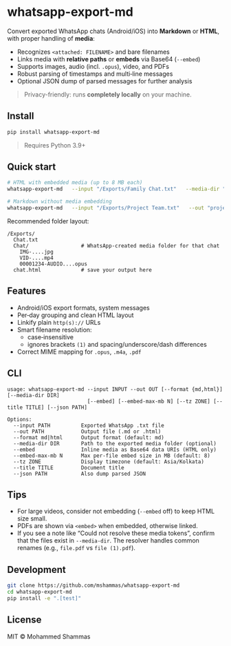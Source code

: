 # whatsapp-export-md

Convert exported WhatsApp chats (Android/iOS) into **Markdown** or **HTML**, with proper handling of **media**:
- Recognizes `<attached: FILENAME>` and bare filenames
- Links media with **relative paths** or **embeds** via Base64 (`--embed`)
- Supports images, audio (incl. `.opus`), video, and PDFs
- Robust parsing of timestamps and multi‑line messages
- Optional JSON dump of parsed messages for further analysis

> Privacy-friendly: runs **completely locally** on your machine.

## Install

```bash
pip install whatsapp-export-md
```

> Requires Python 3.9+

## Quick start

```bash
# HTML with embedded media (up to 8 MB each)
whatsapp-export-md   --input "/Exports/Family Chat.txt"   --media-dir "/Exports/Family Chat"   --out "/Exports/family_chat.html"   --format html --embed --embed-max-mb 8

# Markdown without media embedding
whatsapp-export-md   --input "/Exports/Project Team.txt"   --out "project_team.md"   --format md --title "Project Team"
```

Recommended folder layout:
```
/Exports/
  Chat.txt
  Chat/                 # WhatsApp-created media folder for that chat
    IMG-....jpg
    VID-....mp4
    00001234-AUDIO....opus
  chat.html             # save your output here
```

## Features

- Android/iOS export formats, system messages
- Per‑day grouping and clean HTML layout
- Linkify plain `http(s)://` URLs
- Smart filename resolution:
  - case‑insensitive
  - ignores brackets `(1)` and spacing/underscore/dash differences
- Correct MIME mapping for `.opus`, `.m4a`, `.pdf`

## CLI

```
usage: whatsapp-export-md --input INPUT --out OUT [--format {md,html}] [--media-dir DIR]
                          [--embed] [--embed-max-mb N] [--tz ZONE] [--title TITLE] [--json PATH]

Options:
  --input PATH          Exported WhatsApp .txt file
  --out PATH            Output file (.md or .html)
  --format md|html      Output format (default: md)
  --media-dir DIR       Path to the exported media folder (optional)
  --embed               Inline media as Base64 data URIs (HTML only)
  --embed-max-mb N      Max per-file embed size in MB (default: 8)
  --tz ZONE             Display timezone (default: Asia/Kolkata)
  --title TITLE         Document title
  --json PATH           Also dump parsed JSON
```

## Tips

- For large videos, consider not embedding (`--embed` off) to keep HTML size small.
- PDFs are shown via `<embed>` when embedded, otherwise linked.
- If you see a note like “Could not resolve these media tokens”, confirm that the files exist in `--media-dir`.
  The resolver handles common renames (e.g., `file.pdf` vs `file (1).pdf`).

## Development

```bash
git clone https://github.com/mshammas/whatsapp-export-md
cd whatsapp-export-md
pip install -e ".[test]"
```

## License

MIT © Mohammed Shammas
